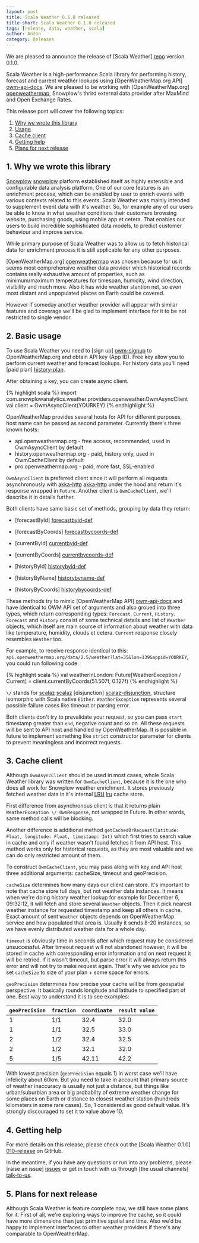 ```yaml
---
layout: post
title: Scala Weather 0.1.0 released
title-short: Scala Weather 0.1.0 released
tags: [release, data, weather, scala]
author: Anton
category: Releases
---
```


We are pleased to announce the release of [Scala Weather] [repo] version 0.1.0.

Scala Weather is a high-performance Scala library for performing history, forecast and current weather lookups using [OpenWeatherMap.org API] [owm-api-docs].
We are pleased to be working with [OpenWeatherMap.org] [openweathermap], Snowplow's thrird external data provider after MaxMind and Open Exchange Rates.

This release post will cover the following topics:

1. [Why we wrote this library](/blog/2015/12/xx/scala-weather-0.1.0-released/#rationale)
2. [Usage](/blog/2015/12/xx/scala-weather-0.1.0-released/#usage)
3. [Cache client](/blog/2015/12/xx/scala-weather-0.1.0-released/#cache)
4. [Getting help](/blog/2015/12/xx/scala-weather-0.1.0-released/#help)
5. [Plans for next release](/blog/2015/12/xx/scala-weather-0.1.0-released/#roadmap)

<!--more-->

<div class="html">
<h2><a name="rationale">1. Why we wrote this library</a></h2>
</div>

[Snowplow] [snowplow] platform established itself as highly extensible and configurable data analysis platform.
One of our core features is an enrichment process, which can be enabled by user to enrich events with various contexts related to this events.
Scala Weather was mainly intended to supplement event data with it's weather.
So, for example any of our users be able to know in what weather conditions their customers browsing website, purchasing goods, using mobile app et cetera.
That enables our users to build incredible sophisticated data models, to predict customer behaviour and improve service.

While primary purpose of Scala Weather was to allow us to fetch historical data for enrichment process it is still applicable for any other purposes.

[OpenWeatherMap.org] [openweathermap] was chosen because for us it seems most comprehensive weather data provider 
which historical records contains really exhaustive amount of properties, 
such as minimum/maximum temperatures for timespan, humidity, wind direction, visibility and much more.
Also it has wide weather stantion net, so even most distant and unpopulated places on Earth could be covered.

However if someday another weather provider will appear with similar features and coverage 
we'll be glad to implement interface for it to be not restricted to single vendor.

<h2 id="usage">2. Basic usage</h2>

To use Scala Weather you need to [sign up] [owm-signup] to OpenWeatherMap.org and obtain API key (App ID).
Free key allow you to perform current weather and forecast lookups.
For history data you'll need [paid plan] [history-plan].

After obtaining a key, you can create async client.

{% highlight scala %}
import com.snowplowanalytics.weather.providers.openweather.OwmAsyncClient
val client = OwmAsyncClient(YOURKEY)
{% endhighlight %}

OpenWeatherMap provides several hosts for API for different purposes, host name can be passed as second parameter.
Currently there's three known hosts:

+ api.openweathermap.org - free access, recommended, used in OwmAsyncClient by default
+ history.openweathermap.org - paid, history only, used in OwmCacheClient by default
+ pro.openweathermap.org - paid, more fast, SSL-enabled

`OwmAsyncClient` is preferred client since it will perform all requests asynchronously 
with [akka-http] [akka-http] under the hood and return it's response wrapped in `Future`.
Another client is `OwmCacheClient`, we'll describe it in details further.

Both clients have same basic set of methods, grouping by data they return:

+ [forecastById] [forecastbyid-def]
+ [forecastByCoords] [forecastbycoords-def]

+ [currentById] [currentbyid-def]
+ [currentByCoords] [currentbycoords-def]

+ [historyById] [historybyid-def]
+ [historyByName] [historybyname-def]
+ [historyByCoords] [historybycoords-def]

These methods try to mimic [OpenWeatherMap API] [owm-api-docs] and have identical to OWM API set of arguments and also groued into three
types, which return corresponding types: `Forecast`, `Current`, `History`. 
`Forecast` and `History` consist of some technical details and list of `Weather` objects, which itself are main 
source of information about weather with data like temperature, humidity, clouds et cetera.
`Current` response closely resembles `Weather` too.

For example, to receive response identical to this: ``api.openweathermap.org/data/2.5/weather?lat=35&lon=139&appid=YOURKEY``,
you could run following code:

{% highlight scala %}
val weatherInLondon: Future[WeatherException \/ Current] = client.currentByCoords(51.507f, 0.127f)
{% endhighlight %}

`\/` stands for [scalaz] [scalaz] [disjunction] [scalaz-disjunction], structure isomorphic with Scala native `Either`.
`WeatherException` represents several possible failure cases like timeout or parsing error.

Both clients don't try to prevalidate your request, so you can pass `start` timestamp greater than `end`, negative count and so on.
All these requests will be sent to API host and handled by OpenWeatherMap.
It is possible in future to implement something like `strict` constructor parameter for clients to prevent meaningless and incorrect requests.

<h2 id="cache">3. Cache client</h2>

Although `OwmAsyncClient` should be used in most cases, whole Scala Weather library was written for `OwmCacheClient`,
because it is the one who does all work for Snowplow weather enrichment.
It stores previously fetched weather data in it's internal [LRU] [lru] cache store.

First difference from asynchronous client is that it returns plain `WeatherException \/ OwmResponse`, not wrapped in Future.
In other words, same method calls will be blocking.

Another difference is additional method `getCachedOrRequest(latitude: Float, longitude: Float, timestamp: Int)`
which first tries to search value in cache and only if weather wasn't found fetches it from API host.
This method works only for historical requests, as they are most valuable and we can do only restricted amount of them.

To construct `OwmCacheClient`, you may pass along with key and API host three additional arguments: cacheSize, timeout and geoPrecision.

`cacheSize` determines how many days our client can store.
It's important to note that cache store full days, but not weather data instances.
It means when we're doing history weather lookup for example for December 6, 09:32:12, it will fetch 
and store several `Weather` objects. Then it pick nearest weather instance for requested timestamp and keep all others in cache.
Exact amount of sent `Weather` objects depends on OpenWeatherMap service and how populated that area is.
Usually it sends 8-20 instances, so we have evenly distributed weather data for a whole day.

`timeout` is obviously time in seconds after which request may be considered unsuccessful.
After timeout request will not abandoned however, it will be stored in cache with corresponding error information
and on next request it will be retried. If it wasn't timeout, but parse error it will always return this 
error and will not try to make request again.
That's why we advice you to set `cacheSize` to size of your plan + some space for errors.

`geoPrecision` determines how precise your cache will be from geospatial perspective.
It basically rounds longitude and latitude to specified part of one.
Best way to understand it is to see examples:

|  `geoPrecision` |  `fraction` |  `coordinate` |  `result value` |
| --------------- | ----------- | ------------- | --------------- |
|  1              |  1/1        |  32.4         |  32.0           |
|  1              |  1/1        |  32.5         |  33.0           |
|  2              |  1/2        |  32.4         |  32.5           |
|  2              |  1/2        |  32.1         |  32.0           |
|  5              |  1/5        |  42.11        |  42.2           |

With lowest precision (`geoPrecision` equals 1) in worst case we'll have infelicity about 60km.
But you need to take in account that primary source of weather inaccuracy is usually not just a distance,
but things like urban/suburbian area or big probabilty of extreme weather change for some places on Earth or
distance to closest weather station (hundreds kilometers in some rare cases).
So, 1 considered as good default value. It's strongly discouraged to set it to value above 10.

<h2><a name="help">4. Getting help</a></h2>

For more details on this release, please check out the [Scala Weather 0.1.0] [010-release] on GitHub.

In the meantime, if you have any questions or run into any problems, please [raise an issue] [issues] or get in touch with us through [the usual channels] [talk-to-us].

<h2><a name="roadmap">5. Plans for next release</a></h2>

Although Scala Weather is feature complete now, we still have some plans for it.
First of all, we're exploring ways to improve the cache, so it could have more dimensions than just primitive spatial and time.
Also we'd be happy to implement interfaces to other weather providers if there's any comparable to OpenWeatherMap.

[historybyid-def]: https://github.com/snowplow/scala-weather/blob/5b22a89ed3ba04598caf7ebf75491a21adf11b28/src/main/scala/com.snowplowanalytics/weather/providers/openweather/Client.scala#L49-L70
[historybyname-def]: https://github.com/snowplow/scala-weather/blob/5b22a89ed3ba04598caf7ebf75491a21adf11b28/src/main/scala/com.snowplowanalytics/weather/providers/openweather/Client.scala#L72-L96
[historybycoords-def]: https://github.com/snowplow/scala-weather/blob/5b22a89ed3ba04598caf7ebf75491a21adf11b28/src/main/scala/com.snowplowanalytics/weather/providers/openweather/Client.scala#L98-L125
[currentbyid-def]: https://github.com/snowplow/scala-weather/blob/5b22a89ed3ba04598caf7ebf75491a21adf11b28/src/main/scala/com.snowplowanalytics/weather/providers/openweather/Client.scala#L147-L155
[currentbycoords-def]: https://github.com/snowplow/scala-weather/blob/5b22a89ed3ba04598caf7ebf75491a21adf11b28/src/main/scala/com.snowplowanalytics/weather/providers/openweather/Client.scala#L157-L166
[forecastbyid-def]: https://github.com/snowplow/scala-weather/blob/5b22a89ed3ba04598caf7ebf75491a21adf11b28/src/main/scala/com.snowplowanalytics/weather/providers/openweather/Client.scala#L147-L155
[forecastbycoords-def]: https://github.com/snowplow/scala-weather/blob/5b22a89ed3ba04598caf7ebf75491a21adf11b28/src/main/scala/com.snowplowanalytics/weather/providers/openweather/Client.scala#L137-L145

[openweathermap]: http://openweathermap.org/
[lru]: https://en.wikipedia.org/wiki/Cache_algorithms#LRU
[owm-api-docs]: http://openweathermap.org/api
[lru]: https://en.wikipedia.org/wiki/Cache_algorithms#LRU
[history-plan]: http://openweathermap.org/price
[owm-signup]: http://home.openweathermap.org/users/sign_up
[scalaz]: https://github.com/scalaz/scalaz
[scalaz-disjunction]: http://docs.typelevel.org/api/scalaz/stable/7.0.0/doc/scalaz/$bslash$div$minus.html
[akka-http]: http://doc.akka.io/docs/akka-stream-and-http-experimental/1.0/scala.html

[010-release]: http://github.com/snowplow/scala-weather/releases/tag/0.1.0
[issues]: http://github.com/snowplow/scala-weather/issues
[repo]: http://githubc.com/snowplow/scala-weather

[talk-to-us]: https://github.com/snowplow/snowplow/wiki/Talk-to-us
[snowplow]: http://snowplowanalytics.com

